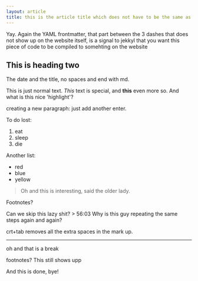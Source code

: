 ```yaml
---
layout: article
title: this is the article title which does not have to be the same as the file name
---
```


Yay.
Again the YAML frontmatter, that part between the 3 dashes that does not show up on the website itself, is a signal to jekkyl that you want this piece of code to be compiled to somehting on the website

## This is heading two

The date and the title, no spaces and end with md. 

This is just normal text. *This* text is special, and **this** even more so. 
And what is this nice 'highlight'?

creating a new paragraph: just add another enter. 

To do lost:
1. eat
2. sleep
3. die

Another list:
- red
- blue
- yellow

> Oh and this is interesting, said the older lady.

Footnotes?

Can we skip this lazy shit? > 56:03
Why is this guy repeating the same steps again and again?

crt+tab removes all the extra spaces in the mark up. 

---
oh and that is a break

footnotes? This still shows upp


And this is done, bye!
